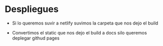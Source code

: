 # Despliegues

* Si lo queremos suvir a netlify suvimos la carpeta que nos dejo el build

* Convertimos el static que nos dejo el build a docs silo queremos deplegar githud pages
